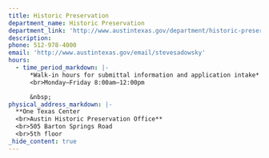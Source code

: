 ```yaml
---
title: Historic Preservation
department_name: Historic Preservation
department_link: 'http://www.austintexas.gov/department/historic-preservation'
description:
phone: 512-978-4000
email: 'http://www.austintexas.gov/email/stevesadowsky'
hours:
  - time_period_markdown: |-
      *Walk-in hours for submittal information and application intake​*
      <br>Monday–Friday 8:00am–12:00pm

      &nbsp;
physical_address_markdown: |-
  **One Texas Center
  <br>Austin Historic Preservation Office**
  <br>505 Barton Springs Road
  <br>5th floor
_hide_content: true
---
```



